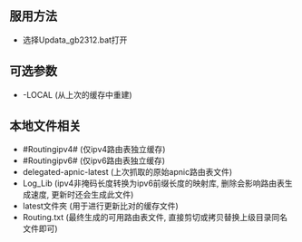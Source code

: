 ﻿## 服用方法

 - 选择Updata_gb2312.bat打开

## 可选参数

 - -LOCAL   (从上次的缓存中重建)


## 本地文件相关

 - #Routingipv4#   (仅ipv4路由表独立缓存)
 - #Routingipv6#   (仅ipv6路由表独立缓存)
 - delegated-apnic-latest   (上次抓取的原始apnic路由表文件)
 - Log_Lib   (ipv4非掩码长度转换为ipv6前缀长度的映射库, 删除会影响路由表生成速度, 更新时还会生成此文件)
 - latest文件夾   (用于进行更新比对的缓存文件)
 - Routing.txt   (最终生成的可用路由表文件, 直接剪切或拷贝替换上级目录同名文件即可)
